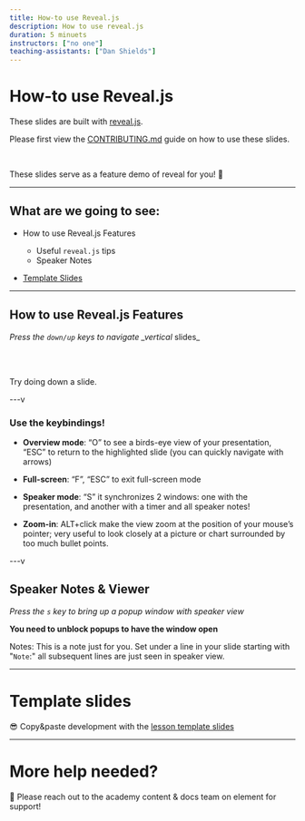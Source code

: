 ```yaml
---
title: How-to use Reveal.js
description: How to use reveal.js
duration: 5 minuets
instructors: ["no one"]
teaching-assistants: ["Dan Shields"]
---
```


# How-to use Reveal.js

These slides are built with [reveal.js](https://revealjs.com/).

Please first view the [CONTRIBUTING.md](../../CONTRIBUTING.md) guide on how to use these slides.

<br>

These slides serve as a feature demo of reveal for you! 🎉

---

## What are we going to see:

- How to use Reveal.js Features

  - Useful `reveal.js` tips
  - Speaker Notes

- [Template Slides](#template-slides)

---

## How to use Reveal.js Features

_Press the `down/up` keys to navigate \_vertical_ slides\_

<br>
<br>

Try doing down a slide.

<!-- .element: class="fragment" -->

---v

### Use the keybindings!

- **Overview mode**: “O” to see a birds-eye view of your presentation, “ESC” to return to the highlighted slide (you can quickly navigate with arrows)

- **Full-screen**: “F”, “ESC” to exit full-screen mode

- **Speaker mode**: “S” it synchronizes 2 windows: one with the presentation, and another with a timer and all speaker notes!

- **Zoom-in**: ALT+click make the view zoom at the position of your mouse’s pointer; very useful to look closely at a picture or chart surrounded by too much bullet points.

---v

## Speaker Notes & Viewer

_Press the `s` key to bring up a popup window with speaker view_

**You need to unblock popups to have the window open**

Notes:
This is a note just for you. Set under a line in your slide starting with "`Note`:" all
subsequent lines are just seen in speaker view.

---

# Template slides

😎 Copy&paste development with the [lesson template slides](./lecture-template-slides.md)

---

# More help needed?

👋 Please reach out to the academy content & docs team on element for support!

